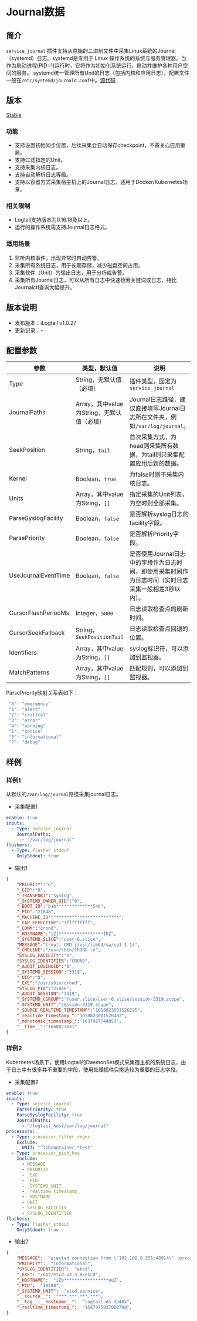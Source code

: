 # Journal数据

## 简介

`service_journal` 插件支持从原始的二进制文件中采集Linux系统的Journal（systemd）日志。systemd是专用于 Linux 操作系统的系统与服务管理器。当作为启动进程(PID=1)运行时，它将作为初始化系统运行，启动并维护各种用户空间的服务。 systemd统一管理所有Unit的日志（包括内核和应用日志），配置文件一般在`/etc/systemd/journald.conf`中。[源代码](https://github.com/alibaba/loongcollector/blob/main/plugins/input/journal/input_journal.go)

## 版本

[Stable](../../stability-level.md)

### 功能

* 支持设置初始同步位置，后续采集会自动保存checkpoint，不需关心应用重启。
* 支持过滤指定的Unit。
* 支持采集内核日志。
* 支持自动解析日志等级。
* 支持以容器方式采集宿主机上的Journal日志，适用于Docker/Kubernetes场景。

### 相关限制

* Logtail支持版本为0.16.18及以上。
* 运行的操作系统需支持Journal日志格式。

### 适用场景

1. 监听内核事件，出现异常时自动告警。
2. 采集所有系统日志，用于长期存储，减少磁盘空间占用。
3. 采集软件（Unit）的输出日志，用于分析或告警。
4. 采集所有Journal日志，可以从所有日志中快速检索关键词或日志，相比Journalctl查询大幅提升。

## 版本说明

* 发布版本：iLogtail v1.0.27
* 更新记录：-

## 配置参数

| 参数 | 类型，默认值 | 说明 |
| - | - | - |
| Type    | String，无默认值（必填） | 插件类型，固定为`service_journal`      |
| JournalPaths | Array，其中value为String，无默认值（必填） | Journal日志路径，建议直接填写Journal日志所在文件夹，例如`/var/log/journal`。 |
| SeekPosition | String，`tail` | 首次采集方式，为head则采集所有数据，为tail则只采集配置应用后新的数据。 |
| Kernel | Boolean，`true` | 为false时则不采集内核日志。 |
| Units | Array，其中value为String，`[]` | 指定采集的Unit列表，为空时则全部采集。 |
| ParseSyslogFacility | Boolean，`false` | 是否解析syslog日志的facility字段。 |
| ParsePriority | Boolean，`false` | 是否解析Priority字段。|
| UseJournalEventTime | Boolean，`false` | 是否使用Journal日志中的字段作为日志时间，即使用采集时间作为日志时间（实时日志采集一般相差3秒以内）。|
| CursorFlushPeriodMs | Integer，`5000` | 日志读取检查点的刷新时间。 |
| CursorSeekFallback | String，`SeekPositionTail` | 日志读取检查点回退的位置。 |
| Identifiers | Array，其中value为String，`[]` | syslog标识符，可以添加到监视器。 |
| MatchPatterns | Array，其中value为String，`[]` | 匹配规则，可以添加到监视器。 |

ParsePriority映射关系表如下：

```go
 "0": "emergency"
 "1": "alert"
 "2": "critical"
 "3": "error"
 "4": "warning"
 "5": "notice"
 "6": "informational"
 "7": "debug"
```

## 样例

### 样例1

从默认的`/var/log/journal`路径采集journal日志。

* 采集配置1

```yaml
enable: true
inputs:
  - Type: service_journal
    JournalPaths:
      - "/var/log/journal"
flushers:
  - Type: flusher_stdout
    OnlyStdout: true  
```

* 输出1

```json
{
    "PRIORITY":"6",
    "_GID":"0",
    "_TRANSPORT":"syslog",
    "_SYSTEMD_OWNER_UID":"0",
    "_BOOT_ID":"bab**************54b",
    "_PID":"21848",
    "_MACHINE_ID":"************************",
    "_CAP_EFFECTIVE":"3fffffffff",
    "_COMM":"crond",
    "_HOSTNAME":"iZj*****************1hZ",
    "_SYSTEMD_SLICE":"user-0.slice",
    "MESSAGE":"(root) CMD (/usr/lib64/sa/sa1 1 1)",
    "_CMDLINE":"/usr/sbin/CROND -n",
    "SYSLOG_FACILITY":"9",
    "SYSLOG_IDENTIFIER":"CROND",
    "_AUDIT_LOGINUID":"0",
    "_SYSTEMD_SESSION":"3319",
    "_UID":"0",
    "_EXE":"/usr/sbin/crond",
    "SYSLOG_PID":"21848",
    "_AUDIT_SESSION":"3319",
    "_SYSTEMD_CGROUP":"/user.slice/user-0.slice/session-3319.scope",
    "_SYSTEMD_UNIT":"session-3319.scope",
    "_SOURCE_REALTIME_TIMESTAMP":"1658823001526225",
    "_realtime_timestamp_":"1658823001526482",
    "_monotonic_timestamp_":"1637927744052",
    "__time__":"1658823031"
}
```

### 样例2

Kubernetes场景下，使用Logtail的DaemonSet模式采集宿主机的系统日志，由于日志中有很多并不重要的字段，使用处理插件只挑选较为重要的日志字段。

* 采集配置2

```yaml
enable: true
inputs:
  - Type: service_journal
    ParsePriority: true
    ParseSyslogFacility: true
    JournalPaths:
      - "/logtail_host/var/log/journal"
processors:
  - Type: processor_filter_regex
    Exclude:
      UNIT: "^libcontainer.*test"
  - Type: processor_pick_key 
    Include:
      - MESSAGE
      - PRIORITY
      - _EXE
      - _PID
      - _SYSTEMD_UNIT
      - _realtime_timestamp_
      - _HOSTNAME
      - UNIT
      - SYSLOG_FACILITY
      - SYSLOG_IDENTIFIER
flushers:
  - Type: flusher_stdout
    OnlyStdout: true  
```

* 输出2

```json
{
    "MESSAGE":  "ejected connection from \"192.168.0.251:48914\" (error \"EOF\", ServerName "")",
    "PRIORITY":  "informational",
    "SYSLOG_IDENTIFIER":  "etcd",
    "_EXE": "/opt/etcd-v3.3.8/etcd",
    "_HOSTNAME":  "iZb*****************ueZ",
    "_PID":  "10590",
    "_SYSTEMD_UNIT":  "etcd.service",
    "__source__":  "***.***.***.***",
    "__tag__:__hostname__":  "logtail-ds-dp48x", 
    "_realtime_timestamp_":  "1547975837008708",
}
```
